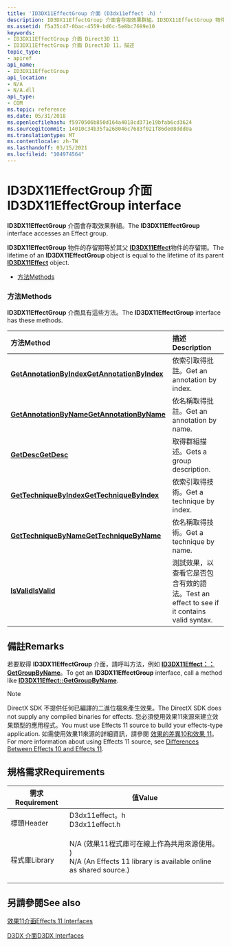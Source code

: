 ```yaml
---
title: 'ID3DX11EffectGroup 介面 (D3dx11effect .h) '
description: ID3DX11EffectGroup 介面會存取效果群組。ID3DX11EffectGroup 物件的存留期等於其父 ID3DX11Effect 物件的存留期。
ms.assetid: f5a35c47-0bac-4559-bd6c-5e8bc7699e10
keywords:
- ID3DX11EffectGroup 介面 Direct3D 11
- ID3DX11EffectGroup 介面 Direct3D 11，描述
topic_type:
- apiref
api_name:
- ID3DX11EffectGroup
api_location:
- N/A
- N/A.dll
api_type:
- COM
ms.topic: reference
ms.date: 05/31/2018
ms.openlocfilehash: f5970506b850d164a4018cd371e19bfab6cd3624
ms.sourcegitcommit: 14010c34b35fa268046c7683f021f86de08ddd0a
ms.translationtype: MT
ms.contentlocale: zh-TW
ms.lasthandoff: 03/15/2021
ms.locfileid: "104974564"
---
```

# <a name="id3dx11effectgroup-interface"></a><span data-ttu-id="4572a-105">ID3DX11EffectGroup 介面</span><span class="sxs-lookup"><span data-stu-id="4572a-105">ID3DX11EffectGroup interface</span></span>

<span data-ttu-id="4572a-106">**ID3DX11EffectGroup** 介面會存取效果群組。</span><span class="sxs-lookup"><span data-stu-id="4572a-106">The **ID3DX11EffectGroup** interface accesses an Effect group.</span></span>

<span data-ttu-id="4572a-107">**ID3DX11EffectGroup** 物件的存留期等於其父 [**ID3DX11Effect**](id3dx11effect.md)物件的存留期。</span><span class="sxs-lookup"><span data-stu-id="4572a-107">The lifetime of an **ID3DX11EffectGroup** object is equal to the lifetime of its parent [**ID3DX11Effect**](id3dx11effect.md) object.</span></span>

-   [<span data-ttu-id="4572a-108">方法</span><span class="sxs-lookup"><span data-stu-id="4572a-108">Methods</span></span>](#methods)

### <a name="methods"></a><span data-ttu-id="4572a-109">方法</span><span class="sxs-lookup"><span data-stu-id="4572a-109">Methods</span></span>

<span data-ttu-id="4572a-110">**ID3DX11EffectGroup** 介面具有這些方法。</span><span class="sxs-lookup"><span data-stu-id="4572a-110">The **ID3DX11EffectGroup** interface has these methods.</span></span>



| <span data-ttu-id="4572a-111">方法</span><span class="sxs-lookup"><span data-stu-id="4572a-111">Method</span></span>                                                                  | <span data-ttu-id="4572a-112">描述</span><span class="sxs-lookup"><span data-stu-id="4572a-112">Description</span></span>                                                   |
|:------------------------------------------------------------------------|:--------------------------------------------------------------|
| [<span data-ttu-id="4572a-113">**GetAnnotationByIndex**</span><span class="sxs-lookup"><span data-stu-id="4572a-113">**GetAnnotationByIndex**</span></span>](id3dx11effectgroup-getannotationbyindex.md) | <span data-ttu-id="4572a-114">依索引取得批註。</span><span class="sxs-lookup"><span data-stu-id="4572a-114">Get an annotation by index.</span></span><br/>                        |
| [<span data-ttu-id="4572a-115">**GetAnnotationByName**</span><span class="sxs-lookup"><span data-stu-id="4572a-115">**GetAnnotationByName**</span></span>](id3dx11effectgroup-getannotationbyname.md)   | <span data-ttu-id="4572a-116">依名稱取得批註。</span><span class="sxs-lookup"><span data-stu-id="4572a-116">Get an annotation by name.</span></span><br/>                         |
| [<span data-ttu-id="4572a-117">**GetDesc**</span><span class="sxs-lookup"><span data-stu-id="4572a-117">**GetDesc**</span></span>](id3dx11effectgroup-getdesc.md)                           | <span data-ttu-id="4572a-118">取得群組描述。</span><span class="sxs-lookup"><span data-stu-id="4572a-118">Gets a group description.</span></span><br/>                          |
| [<span data-ttu-id="4572a-119">**GetTechniqueByIndex**</span><span class="sxs-lookup"><span data-stu-id="4572a-119">**GetTechniqueByIndex**</span></span>](id3dx11effectgroup-gettechniquebyindex.md)   | <span data-ttu-id="4572a-120">依索引取得技術。</span><span class="sxs-lookup"><span data-stu-id="4572a-120">Get a technique by index.</span></span><br/>                          |
| [<span data-ttu-id="4572a-121">**GetTechniqueByName**</span><span class="sxs-lookup"><span data-stu-id="4572a-121">**GetTechniqueByName**</span></span>](id3dx11effectgroup-gettechniquebyname.md)     | <span data-ttu-id="4572a-122">依名稱取得技術。</span><span class="sxs-lookup"><span data-stu-id="4572a-122">Get a technique by name.</span></span><br/>                           |
| [<span data-ttu-id="4572a-123">**IsValid**</span><span class="sxs-lookup"><span data-stu-id="4572a-123">**IsValid**</span></span>](id3dx11effectgroup-isvalid.md)                           | <span data-ttu-id="4572a-124">測試效果，以查看它是否包含有效的語法。</span><span class="sxs-lookup"><span data-stu-id="4572a-124">Test an effect to see if it contains valid syntax.</span></span><br/> |



 

## <a name="remarks"></a><span data-ttu-id="4572a-125">備註</span><span class="sxs-lookup"><span data-stu-id="4572a-125">Remarks</span></span>

<span data-ttu-id="4572a-126">若要取得 **ID3DX11EffectGroup** 介面，請呼叫方法，例如 [**ID3DX11Effect：： GetGroupByName**](id3dx11effect-getgroupbyname.md)。</span><span class="sxs-lookup"><span data-stu-id="4572a-126">To get an **ID3DX11EffectGroup** interface, call a method like [**ID3DX11Effect::GetGroupByName**](id3dx11effect-getgroupbyname.md).</span></span>

> [!Note]  
> <span data-ttu-id="4572a-127">DirectX SDK 不提供任何已編譯的二進位檔來產生效果。</span><span class="sxs-lookup"><span data-stu-id="4572a-127">The DirectX SDK does not supply any compiled binaries for effects.</span></span> <span data-ttu-id="4572a-128">您必須使用效果11來源來建立效果類型的應用程式。</span><span class="sxs-lookup"><span data-stu-id="4572a-128">You must use Effects 11 source to build your effects-type application.</span></span> <span data-ttu-id="4572a-129">如需使用效果11來源的詳細資訊，請參閱 [效果的差異10和效果 11](d3d11-graphics-programming-guide-effects-differences.md)。</span><span class="sxs-lookup"><span data-stu-id="4572a-129">For more information about using Effects 11 source, see [Differences Between Effects 10 and Effects 11](d3d11-graphics-programming-guide-effects-differences.md).</span></span>

 

## <a name="requirements"></a><span data-ttu-id="4572a-130">規格需求</span><span class="sxs-lookup"><span data-stu-id="4572a-130">Requirements</span></span>



| <span data-ttu-id="4572a-131">需求</span><span class="sxs-lookup"><span data-stu-id="4572a-131">Requirement</span></span> | <span data-ttu-id="4572a-132">值</span><span class="sxs-lookup"><span data-stu-id="4572a-132">Value</span></span> |
|--------------------|----------------------------------------------------------------------------------------------------------------------------------------------|
| <span data-ttu-id="4572a-133">標頭</span><span class="sxs-lookup"><span data-stu-id="4572a-133">Header</span></span><br/>  | <dl> <span data-ttu-id="4572a-134"><dt>D3dx11effect。h</dt></span><span class="sxs-lookup"><span data-stu-id="4572a-134"><dt>D3dx11effect.h</dt></span></span> </dl>                                                    |
| <span data-ttu-id="4572a-135">程式庫</span><span class="sxs-lookup"><span data-stu-id="4572a-135">Library</span></span><br/> | <dl> <span data-ttu-id="4572a-136"><dt>N/A (效果11程式庫可在線上作為共用來源使用。 ) </dt></span><span class="sxs-lookup"><span data-stu-id="4572a-136"><dt>N/A (An Effects 11 library is available online as shared source.)</dt></span></span> </dl> |



## <a name="see-also"></a><span data-ttu-id="4572a-137">另請參閱</span><span class="sxs-lookup"><span data-stu-id="4572a-137">See also</span></span>

<dl> <dt>

[<span data-ttu-id="4572a-138">效果11介面</span><span class="sxs-lookup"><span data-stu-id="4572a-138">Effects 11 Interfaces</span></span>](d3d11-graphics-reference-effects11-interfaces.md)
</dt> <dt>

[<span data-ttu-id="4572a-139">D3DX 介面</span><span class="sxs-lookup"><span data-stu-id="4572a-139">D3DX Interfaces</span></span>](d3d11-graphics-reference-d3dx11-interfaces.md)
</dt> </dl>

 

 





